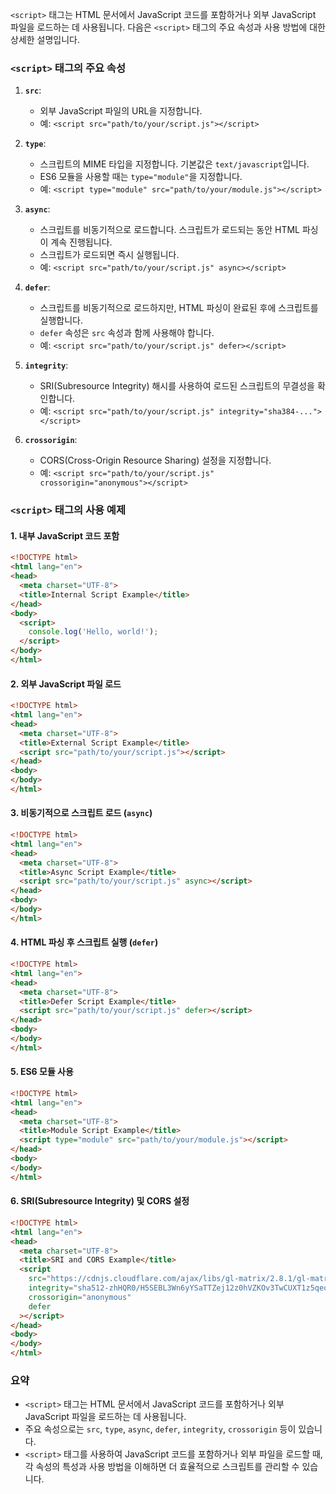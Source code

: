 `<script>` 태그는 HTML 문서에서 JavaScript 코드를 포함하거나 외부 JavaScript 파일을 로드하는 데 사용됩니다. 다음은 `<script>` 태그의 주요 속성과 사용 방법에 대한 상세한 설명입니다.

### `<script>` 태그의 주요 속성

1. **`src`**:
   - 외부 JavaScript 파일의 URL을 지정합니다.
   - 예: `<script src="path/to/your/script.js"></script>`

2. **`type`**:
   - 스크립트의 MIME 타입을 지정합니다. 기본값은 `text/javascript`입니다.
   - ES6 모듈을 사용할 때는 `type="module"`을 지정합니다.
   - 예: `<script type="module" src="path/to/your/module.js"></script>`

3. **`async`**:
   - 스크립트를 비동기적으로 로드합니다. 스크립트가 로드되는 동안 HTML 파싱이 계속 진행됩니다.
   - 스크립트가 로드되면 즉시 실행됩니다.
   - 예: `<script src="path/to/your/script.js" async></script>`

4. **`defer`**:
   - 스크립트를 비동기적으로 로드하지만, HTML 파싱이 완료된 후에 스크립트를 실행합니다.
   - `defer` 속성은 `src` 속성과 함께 사용해야 합니다.
   - 예: `<script src="path/to/your/script.js" defer></script>`

5. **`integrity`**:
   - SRI(Subresource Integrity) 해시를 사용하여 로드된 스크립트의 무결성을 확인합니다.
   - 예: `<script src="path/to/your/script.js" integrity="sha384-..."></script>`

6. **`crossorigin`**:
   - CORS(Cross-Origin Resource Sharing) 설정을 지정합니다.
   - 예: `<script src="path/to/your/script.js" crossorigin="anonymous"></script>`

### `<script>` 태그의 사용 예제

#### 1. 내부 JavaScript 코드 포함
```html
<!DOCTYPE html>
<html lang="en">
<head>
  <meta charset="UTF-8">
  <title>Internal Script Example</title>
</head>
<body>
  <script>
    console.log('Hello, world!');
  </script>
</body>
</html>
```

#### 2. 외부 JavaScript 파일 로드
```html
<!DOCTYPE html>
<html lang="en">
<head>
  <meta charset="UTF-8">
  <title>External Script Example</title>
  <script src="path/to/your/script.js"></script>
</head>
<body>
</body>
</html>
```

#### 3. 비동기적으로 스크립트 로드 (`async`)
```html
<!DOCTYPE html>
<html lang="en">
<head>
  <meta charset="UTF-8">
  <title>Async Script Example</title>
  <script src="path/to/your/script.js" async></script>
</head>
<body>
</body>
</html>
```

#### 4. HTML 파싱 후 스크립트 실행 (`defer`)
```html
<!DOCTYPE html>
<html lang="en">
<head>
  <meta charset="UTF-8">
  <title>Defer Script Example</title>
  <script src="path/to/your/script.js" defer></script>
</head>
<body>
</body>
</html>
```

#### 5. ES6 모듈 사용
```html
<!DOCTYPE html>
<html lang="en">
<head>
  <meta charset="UTF-8">
  <title>Module Script Example</title>
  <script type="module" src="path/to/your/module.js"></script>
</head>
<body>
</body>
</html>
```

#### 6. SRI(Subresource Integrity) 및 CORS 설정
```html
<!DOCTYPE html>
<html lang="en">
<head>
  <meta charset="UTF-8">
  <title>SRI and CORS Example</title>
  <script
    src="https://cdnjs.cloudflare.com/ajax/libs/gl-matrix/2.8.1/gl-matrix-min.js"
    integrity="sha512-zhHQR0/H5SEBL3Wn6yYSaTTZej12z0hVZKOv3TwCUXT1z5qeqGcXJLLrbERYRScEDDpYIJhPC1fk31gqR783iQ=="
    crossorigin="anonymous"
    defer
  ></script>
</head>
<body>
</body>
</html>
```

### 요약
- `<script>` 태그는 HTML 문서에서 JavaScript 코드를 포함하거나 외부 JavaScript 파일을 로드하는 데 사용됩니다.
- 주요 속성으로는 `src`, `type`, `async`, `defer`, `integrity`, `crossorigin` 등이 있습니다.
- `<script>` 태그를 사용하여 JavaScript 코드를 포함하거나 외부 파일을 로드할 때, 각 속성의 특성과 사용 방법을 이해하면 더 효율적으로 스크립트를 관리할 수 있습니다.